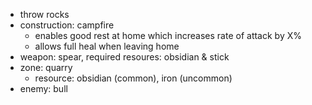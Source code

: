 - throw rocks
- construction: campfire
  - enables good rest at home which increases rate of attack by X%
  - allows full heal when leaving home
- weapon: spear, required resoures: obsidian & stick
- zone: quarry
  - resource: obsidian (common), iron (uncommon)
- enemy: bull
